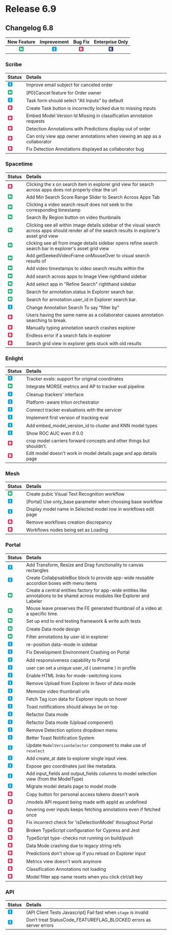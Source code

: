 # Release 6.9

## Changelog 6.8

| New Feature | Improvement | Bug Fix | Enterprise Only |
| :---: | :---: | :---: | :---: |
| ![](../../.gitbook/assets/new_feature%20%282%29.jpg) | ![](../../.gitbook/assets/improvement%20%2819%29%20%282%29.jpg) | ![](../../.gitbook/assets/bug%20%28196%29%20%28452%29%20%285%29.jpg) | ![](../../.gitbook/assets/enterprise%20%2818%29%20%2816%29%20%281%29%20%283%29.jpg) |

### Scribe

| Status | Details |
| :--- | :--- |
| ![](../../.gitbook/assets/improvement%20%2819%29%20%282%29.jpg) | Improve email subject for canceled order |
| ![](../../.gitbook/assets/new_feature%20%282%29.jpg) | \[P0\]Cancel feature for Order owner |
| ![](../../.gitbook/assets/improvement%20%2819%29%20%282%29.jpg) | Task form should select "All Inputs" by default |
| ![](../../.gitbook/assets/bug%20%28196%29%20%28452%29%20%285%29.jpg) | Create Task button is incorrectly locked due to missing inputs |
| ![](../../.gitbook/assets/bug%20%28196%29%20%28452%29%20%285%29.jpg) | Embed Model Version Id Missing in classification annotation requests |
| ![](../../.gitbook/assets/bug%20%28196%29%20%28452%29%20%285%29.jpg) | Detection Annotations with Predictions display out of order |
| ![](../../.gitbook/assets/bug%20%28196%29%20%28452%29%20%285%29.jpg) | Can only view app owner annotations when viewing an app as a collaborator |
| ![](../../.gitbook/assets/bug%20%28196%29%20%28452%29%20%285%29.jpg) | Fix Detection Annotations displayed as collaborator bug |

### Spacetime

| Status | Details |
| :--- | :--- |
| ![](../../.gitbook/assets/bug%20%28196%29%20%28452%29%20%285%29.jpg) | Clicking the x on search item in explorer grid view for search across apps does not properly clear the url |
| ![](../../.gitbook/assets/new_feature%20%282%29.jpg) | Add Min Search Score Range Slider to Search Across Apps Tab |
| ![](../../.gitbook/assets/new_feature%20%282%29.jpg) | Clicking a video search result does not seek to the corresponding timestamp |
| ![](../../.gitbook/assets/new_feature%20%282%29.jpg) | Search By Region button on video thunbnails |
| ![](../../.gitbook/assets/new_feature%20%282%29.jpg) | Clicking see all within image details sidebar of the visual search across apps should render all of the search results in explorer's asset grid view |
| ![](../../.gitbook/assets/new_feature%20%282%29.jpg) | clicking see all from image details sidebar opens refine search search bar in explorer's asset grid view |
| ![](../../.gitbook/assets/new_feature%20%282%29.jpg) | Add getSeekedVideoFrame onMouseOver to visual search results of  |
| ![](../../.gitbook/assets/new_feature%20%282%29.jpg) | Add video timestamps to video search results within the  |
| ![](../../.gitbook/assets/new_feature%20%282%29.jpg) | Add search across apps to Image View righthand sidebar |
| ![](../../.gitbook/assets/new_feature%20%282%29.jpg) | Add select app in "Refine Search" righthand sidebar |
| ![](../../.gitbook/assets/new_feature%20%282%29.jpg) | Search for annotation.status in Explorer search bar. |
| ![](../../.gitbook/assets/new_feature%20%282%29.jpg) | Search for annotation.user\_id in Explorer search bar. |
| ![](../../.gitbook/assets/improvement%20%2819%29%20%282%29.jpg) | Change Annotation Search To say "filter by" |
| ![](../../.gitbook/assets/bug%20%28196%29%20%28452%29%20%285%29.jpg) | Users having the same name as a collaborator causes annotation searching to break. |
| ![](../../.gitbook/assets/bug%20%28196%29%20%28452%29%20%285%29.jpg) | Manually typing annotation search crashes explorer |
| ![](../../.gitbook/assets/bug%20%28196%29%20%28452%29%20%285%29.jpg) | Endless error if a search fails in explorer |
| ![](../../.gitbook/assets/bug%20%28196%29%20%28452%29%20%285%29.jpg) | Search grid view in explorer gets stuck with old results |

### Enlight

| Status | Details |
| :--- | :--- |
| ![](../../.gitbook/assets/improvement%20%2819%29%20%282%29.jpg) | Tracker evals: support for original coordinates |
| ![](../../.gitbook/assets/new_feature%20%282%29.jpg) | Integrate MORSE metrics and AP to tracker eval pipeline |
| ![](../../.gitbook/assets/improvement%20%2819%29%20%282%29.jpg) | Cleanup trackers' interface |
| ![](../../.gitbook/assets/improvement%20%2819%29%20%282%29.jpg) | Platform-aware triton orchestrator |
| ![](../../.gitbook/assets/improvement%20%2819%29%20%282%29.jpg) | Connect tracker evaluations with the servicer |
| ![](../../.gitbook/assets/improvement%20%2819%29%20%282%29.jpg) | Implement first version of tracking eval |
| ![](../../.gitbook/assets/improvement%20%2819%29%20%282%29.jpg) | Add embed\_model\_version\_id to cluster and KNN model types |
| ![](../../.gitbook/assets/improvement%20%2819%29%20%282%29.jpg) | Show ROC AUC even if 0.0 |
| ![](../../.gitbook/assets/bug%20%28196%29%20%28452%29%20%285%29.jpg) | crop model carriers forward concepts and other things but shouldn’t. |
| ![](../../.gitbook/assets/bug%20%28196%29%20%28452%29%20%285%29.jpg) | Edit model doesn't work in model details page and app details page |

### Mesh

| Status | Details |
| :--- | :--- |
| ![](../../.gitbook/assets/new_feature%20%282%29.jpg) | Create pubic Visual Text Recognition workflow |
| ![](../../.gitbook/assets/improvement%20%2819%29%20%282%29.jpg) | \[Portal\] Use only\_base parameter when choosing base workflow |
| ![](../../.gitbook/assets/improvement%20%2819%29%20%282%29.jpg) | Display model name in Selected model row in workflows edit page |
| ![](../../.gitbook/assets/bug%20%28196%29%20%28452%29%20%285%29.jpg) | Remove workflows creation discrepancy |
| ![](../../.gitbook/assets/bug%20%28196%29%20%28452%29%20%285%29.jpg) | Workflows nodes being set as Loading |

### Portal

| Status | Details |
| :--- | :--- |
| ![](../../.gitbook/assets/improvement%20%2819%29%20%282%29.jpg) | Add Transform, Resize and Drag functionality to canvas rectangles |
| ![](../../.gitbook/assets/improvement%20%2819%29%20%282%29.jpg) | Create CollabpsableBox block to provide app-wide reusable accordion boxes with menu items |
| ![](../../.gitbook/assets/new_feature%20%282%29.jpg) | Create a central entities factory for app-wide entities like annotations to be shared across modules like Explorer and Labeler |
| ![](../../.gitbook/assets/new_feature%20%282%29.jpg) | Mouse leave preserves the FE generated thumbnail of a video at a specific time. |
| ![](../../.gitbook/assets/new_feature%20%282%29.jpg) | Set up end to end testing framework & write auth tests |
| ![](../../.gitbook/assets/new_feature%20%282%29.jpg) | Create Data mode design |
| ![](../../.gitbook/assets/new_feature%20%282%29.jpg) | Filter annotations by user id in explorer |
| ![](../../.gitbook/assets/improvement%20%2819%29%20%282%29.jpg) | re-position data-mode in sidebar |
| ![](../../.gitbook/assets/improvement%20%2819%29%20%282%29.jpg) | Fix Development Environment Crashing on Portal |
| ![](../../.gitbook/assets/improvement%20%2819%29%20%282%29.jpg) | Add responsiveness capability to Portal |
| ![](../../.gitbook/assets/improvement%20%2819%29%20%282%29.jpg) | user can set a unique user\_id \( username \) in profile |
| ![](../../.gitbook/assets/improvement%20%2819%29%20%282%29.jpg) | Enable HTML links for mode-switching icons |
| ![](../../.gitbook/assets/improvement%20%2819%29%20%282%29.jpg) | Remove Upload from Explorer in favor of data mode |
| ![](../../.gitbook/assets/improvement%20%2819%29%20%282%29.jpg) | Memoize video thumbnail urls |
| ![](../../.gitbook/assets/improvement%20%2819%29%20%282%29.jpg) | Fetch Tag icon data for Explorer inputs on hover |
| ![](../../.gitbook/assets/improvement%20%2819%29%20%282%29.jpg) | Toast notifications should always be on top |
| ![](../../.gitbook/assets/improvement%20%2819%29%20%282%29.jpg) | Refactor Data mode |
| ![](../../.gitbook/assets/improvement%20%2819%29%20%282%29.jpg) | Refactor Data mode \(Upload component\) |
| ![](../../.gitbook/assets/improvement%20%2819%29%20%282%29.jpg) | Remove Detection options dropdown menu |
| ![](../../.gitbook/assets/improvement%20%2819%29%20%282%29.jpg) | Better Toast Notification System |
| ![](../../.gitbook/assets/improvement%20%2819%29%20%282%29.jpg) | Update `ModelVersionSelector` component to make use of `reselect` |
| ![](../../.gitbook/assets/improvement%20%2819%29%20%282%29.jpg) | Add create\_at date to explorer single input view. |
| ![](../../.gitbook/assets/improvement%20%2819%29%20%282%29.jpg) | Expose geo coordinates just like metadata. |
| ![](../../.gitbook/assets/improvement%20%2819%29%20%282%29.jpg) | Add input\_fields and output\_fields columns to model selection view \(from the ModelType\) |
| ![](../../.gitbook/assets/improvement%20%2819%29%20%282%29.jpg) | Migrate model details page to model mode |
| ![](../../.gitbook/assets/bug%20%28196%29%20%28452%29%20%285%29.jpg) | Copy button for personal access tokens doesn't work |
| ![](../../.gitbook/assets/bug%20%28196%29%20%28452%29%20%285%29.jpg) | /models API request being made with appId as undefined |
| ![](../../.gitbook/assets/bug%20%28196%29%20%28452%29%20%285%29.jpg) | hovering over inputs keeps fetching annotations even if fetched once |
| ![](../../.gitbook/assets/bug%20%28196%29%20%28452%29%20%285%29.jpg) | Fix incorrect check for 'isDetectionModel' throughout Portal |
| ![](../../.gitbook/assets/bug%20%28196%29%20%28452%29%20%285%29.jpg) | Broken TypeScript configuration for Cypress and Jest |
| ![](../../.gitbook/assets/bug%20%28196%29%20%28452%29%20%285%29.jpg) | TypeScript type-checks not running on build/push |
| ![](../../.gitbook/assets/bug%20%28196%29%20%28452%29%20%285%29.jpg) | Data Mode crashing due to legacy string refs |
| ![](../../.gitbook/assets/bug%20%28196%29%20%28452%29%20%285%29.jpg) | Predictions don't show up if you reload on Explorer input |
| ![](../../.gitbook/assets/bug%20%28196%29%20%28452%29%20%285%29.jpg) | Metrics view doesn't work anymore |
| ![](../../.gitbook/assets/bug%20%28196%29%20%28452%29%20%285%29.jpg) | Classification Annotations not loading |
| ![](../../.gitbook/assets/bug%20%28196%29%20%28452%29%20%285%29.jpg) | Model filter app name resets when you click ctrl/alt key |

### API

| Status | Details |
| :--- | :--- |
| ![](../../.gitbook/assets/improvement%20%2819%29%20%282%29.jpg) | \[API Client Tests Javascript\] Fail fast when `stage` is invalid |
| ![](../../.gitbook/assets/improvement%20%2819%29%20%282%29.jpg) | Don’t treat StatusCode\_FEATUREFLAG\_BLOCKED errors as server errors |

